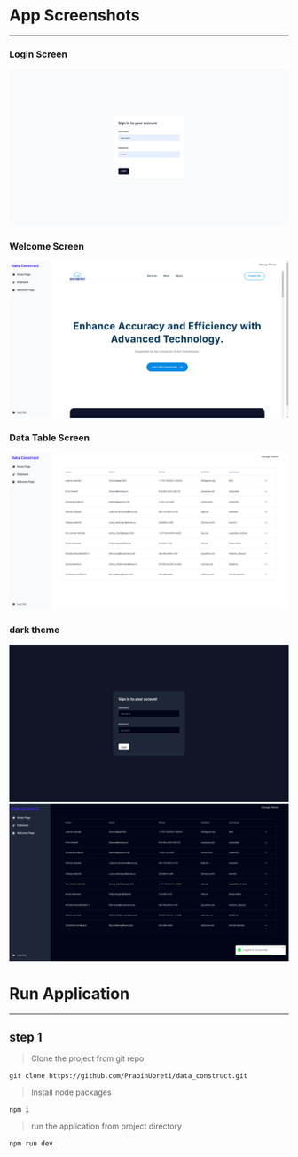 # App Screenshots

---

### Login Screen

![alt text](/public/3.png)

### Welcome Screen

![alt text](/public/2.png)

### Data Table Screen

![alt text](/public/1.png)

### dark theme

![alt text](/public/4.png)
![alt text](/public/5.png)

# Run Application

---

## step 1

> Clone the project from git repo

```
git clone https://github.com/PrabinUpreti/data_construct.git
```

> Install node packages

```
npm i
```

> run the application from project directory

```
npm run dev
```
